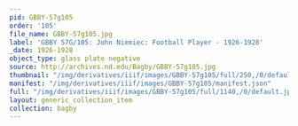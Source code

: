 ```yaml
---
pid: GBBY-57g105
order: '105'
file_name: GBBY-57g105.jpg
label: 'GBBY 57G/105: John Niemiec: Football Player - 1926-1928'
_date: 1926-1928
object_type: glass plate negative
source: http://archives.nd.edu/Bagby/GBBY-57g105.jpg
thumbnail: "/img/derivatives/iiif/images/GBBY-57g105/full/250,/0/default.jpg"
manifest: "/img/derivatives/iiif/images/GBBY-57g105/manifest.json"
full: "/img/derivatives/iiif/images/GBBY-57g105/full/1140,/0/default.jpg"
layout: generic_collection_item
collection: bagby
---
```

